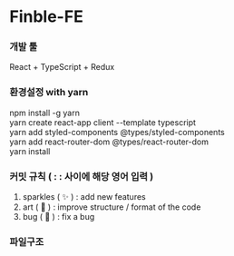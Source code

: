 # Finble-FE

### 개발 툴
React + TypeScript + Redux

### 환경설정 with yarn

npm install -g yarn  <br/> 
yarn create react-app client --template typescript  <br/> 
yarn add styled-components @types/styled-components  <br/> 
yarn add react-router-dom @types/react-router-dom  <br/> 
yarn install  <br/> 

### 커밋 규칙 ( : : 사이에 해당 영어 입력 )
1. sparkles ( :sparkles: ) : add new features <br/> 
1. art ( :art: ) : improve structure / format of the code <br/> 
1. bug ( :bug: ) : fix a bug <br/> 

### 파일구조



